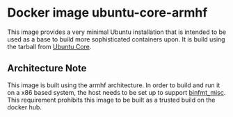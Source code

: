 Docker image ubuntu-core-armhf
==============================

This image provides a very minimal Ubuntu installation
that is intended to be used as a base to build more sophisticated containers upon.
It is build using the tarball from [Ubuntu Core](https://wiki.ubuntu.com/Core).

Architecture Note
-----------------
This image is built using the armhf architecture.
In order to build and run it on a x86 based system,
the host needs to be set up to support [binfmt_misc](https://www.kernel.org/doc/Documentation/binfmt_misc.txt).
This requirement prohibits this image to be built as a trusted build on the docker hub.
